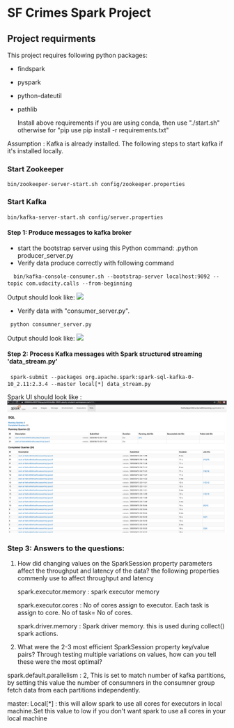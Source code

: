 # SF Crimes Spark Project 

## Project requirments
This project requires following python packages:
* findspark
* pyspark
* python-dateutil
* pathlib
	
	Install above requirements if you are using conda, then use "./start.sh" otherwise for "pip use pip install -r requirements.txt"
	
Assumption : Kafka is already installed. The following steps to start kafka if it's installed locally.

### Start Zookeeper
```
bin/zookeeper-server-start.sh config/zookeeper.properties
```
### Start Kafka
```
bin/kafka-server-start.sh config/server.properties
```

#### Step 1: Produce messages to kafka broker 

- start the bootstrap server using this Python command: .python producer_server.py
- Verify data produce correctly with following command
```
  bin/kafka-console-consumer.sh --bootstrap-server localhost:9092 --topic com.udacity.calls --from-beginning
```
Output should look like:
<img src='sf_kafka_console_consumer_output.PNG'/>

- Verify data with 	"consumer_server.py". 
```
 python consumner_server.py
```
Output should look like:
<img src='sf_kafka_console_server_output.PNG'/>




#### Step 2: Process Kafka messages with Spark structured streaming 'data_stream.py'

 ```
  spark-submit --packages org.apache.spark:spark-sql-kafka-0-10_2.11:2.3.4 --master local[*] data_stream.py
 
 ```
  Spark UI should look like :
   <img src='spark_ui.PNG'/>

### Step 3: Answers to the questions:
1. How did changing values on the SparkSession property parameters affect the throughput and latency of the data?
	 the following properties commenly use to affect throughput and latency
	 
	 spark.executor.memory : spark executor memory 
	 
	 spark.executor.cores : No of cores assign to executor. Each task is assign to core. No of task= No of cores.
	 
	 spark.driver.memory : Spark driver memory. this is used during collect() spark actions.
		
  
2. What were the 2-3 most efficient SparkSession property key/value pairs? Through testing multiple variations on values, how can you tell these were the most optimal?

spark.default.parallelism : 2, This is set to match number of kafka partitions, by setting this value the number of consumners in the consumner group fetch data from each partitions independently.

master: Local[\*] : this will allow spark to use all cores for executors in local machine.Set this value to low if you don't want spark to use all cores in your local machine 


